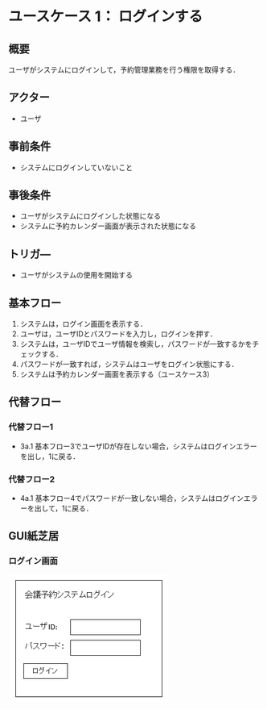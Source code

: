 # ユースケース 1： ログインする

## 概要
ユーザがシステムにログインして，予約管理業務を行う権限を取得する．

## アクター
- ユーザ

## 事前条件
- システムにログインしていないこと

## 事後条件
- ユーザがシステムにログインした状態になる
- システムに予約カレンダー画面が表示された状態になる

## トリガ―
- ユーザがシステムの使用を開始する

## 基本フロー
1. システムは，ログイン画面を表示する．
2. ユーザは，ユーザIDとパスワードを入力し，ログインを押す．
3. システムは，ユーザIDでユーザ情報を検索し，パスワードが一致するかをチェックする．
4. パスワードが一致すれば，システムはユーザをログイン状態にする．
5. システムは予約カレンダー画面を表示する（ユースケース3）

## 代替フロー
### 代替フロー1
- 3a.1  基本フロー3でユーザIDが存在しない場合，システムはログインエラーを出し，1に戻る．
### 代替フロー2
- 4a.1 基本フロー4でパスワードが一致しない場合，システムはログインエラーを出して，1に戻る．

## GUI紙芝居
### ログイン画面
<img src="img/scr_login.png">

